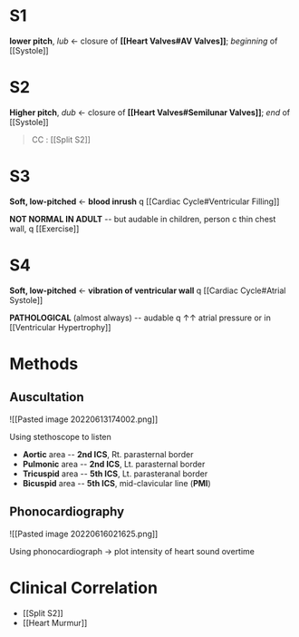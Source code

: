 # S1
**lower pitch**, *lub* ← closure of **[[Heart Valves#AV Valves]]**; *beginning* of [[Systole]]

# S2
**Higher pitch**, *dub* ← closure of **[[Heart Valves#Semilunar Valves]]**; *end* of [[Systole]]

> CC : [[Split S2]]

# S3
**Soft, low-pitched** ← **blood inrush** q [[Cardiac Cycle#Ventricular Filling]]

**NOT NORMAL IN ADULT** -- but audable in children, person c thin chest wall, q [[Exercise]]

# S4
**Soft, low-pitched** ← **vibration of ventricular wall** q [[Cardiac Cycle#Atrial Systole]]

**PATHOLOGICAL** (almost always) -- audable q ↑↑ atrial pressure or in [[Ventricular Hypertrophy]]

# Methods
## Auscultation

![[Pasted image 20220613174002.png]]

Using stethoscope to listen
- **Aortic** area -- **2nd ICS**, Rt. parasternal border
- **Pulmonic** area -- **2nd ICS**, Lt. parasternal border
- **Tricuspid** area -- **5th ICS**, Lt. parasteranal border
- **Bicuspid** area -- **5th ICS**, mid-clavicular line (**PMI**)

## Phonocardiography

![[Pasted image 20220616021625.png]]

Using phonocardiograph → plot intensity of heart sound overtime

# Clinical Correlation
- [[Split S2]]
- [[Heart Murmur]]
